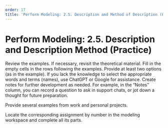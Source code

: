 ```yaml
---
order: 17
title: 'Perform Modeling: 2.5. Description and Method of Description (Practice)'
---
```


# Perform Modeling: 2.5. Description and Description Method (Practice)

Review the examples. If necessary, revisit the theoretical material. Fill in the empty cells in the rows following the examples. Provide at least two options (as in the example). If you lack the knowledge to select the appropriate words and terms (names), use ChatGPT or Google for assistance. Create notes for further development as needed. For example, in the “Notes” column, you can record a question to ask in support chats, or jot down a thought for future preparation.

Provide several examples from work and personal projects.

Locate the corresponding assignment by number in the modeling workspace and complete all its parts.